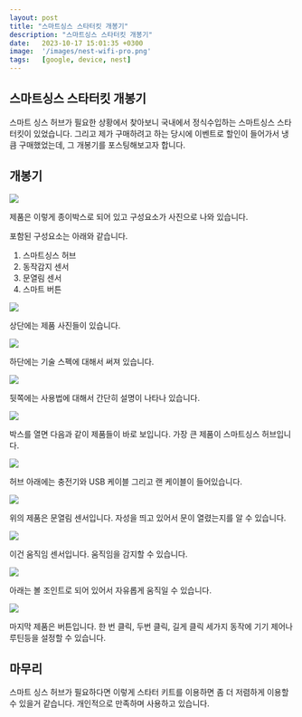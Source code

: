 ```yaml
---
layout: post
title: "스마트싱스 스타터킷 개봉기"
description: "스마트싱스 스타터킷 개봉기"
date:   2023-10-17 15:01:35 +0300
image:  '/images/nest-wifi-pro.png'
tags:   [google, device, nest]
---
```



## 스마트싱스 스타터킷 개봉기

스마트 싱스 허브가 필요한 상황에서 찾아보니 국내에서 정식수입하는 스마트싱스 스타터킷이 있었습니다.
그리고 제가 구매하려고 하는 당시에 이벤트로 할인이 들어가서 냉큼 구매했었는데,
그 개봉기를 포스팅해보고자 합니다.

## 개봉기

![](https://miro.medium.com/v2/resize:fit:4800/format:webp/1*CqTpajIM-Tc4k-jzKj9POA.jpeg)

제품은 이렇게 종이박스로 되어 있고 구성요소가 사진으로 나와 있습니다.

포함된 구성요소는 아래와 같습니다.

1. 스마트싱스 허브
2. 동작감지 센서
3. 문열림 센서
4. 스마트 버튼

![](https://miro.medium.com/v2/resize:fit:4800/format:webp/1*AuyLPxdcPlwQlulLIfGKfw.jpeg)

상단에는 제품 사진들이 있습니다.

![](https://miro.medium.com/v2/resize:fit:4800/format:webp/1*kQwJIl1eeGsXiHhvQYBZZg.jpeg)

하단에는 기술 스펙에 대해서 써져 있습니다.

![](https://miro.medium.com/v2/resize:fit:4800/format:webp/1*tdS6hrA2qNAnvpQVKra7Hw.jpeg)

뒷쪽에는 사용법에 대해서 간단히 설명이 나타나 있습니다.

![](https://miro.medium.com/v2/resize:fit:1400/format:webp/1*uzLsw-rhkEEL2LSBGRXyCA.jpeg)

박스를 열면 다음과 같이 제품들이 바로 보입니다. 가장 큰 제품이 스마트싱스 허브입니다.

![](https://miro.medium.com/v2/resize:fit:4800/format:webp/1*0Us30PoXJmNcKqicKWd_kg.jpeg)

허브 아래에는 충전기와 USB 케이블 그리고 랜 케이블이 들어있습니다.

![](https://miro.medium.com/v2/resize:fit:4800/format:webp/1*O390Z2acvGubPjbEIXAUgA.jpeg)

위의 제품은 문열림 센서입니다. 자성을 띄고 있어서 문이 열렸는지를 알 수 있습니다.

![](https://miro.medium.com/v2/resize:fit:4800/format:webp/1*H1qceI4roE-EiEoATyz-yQ.jpeg)

이건 움직임 센서입니다. 움직임을 감지할 수 있습니다.

![](https://miro.medium.com/v2/resize:fit:1100/format:webp/1*KpKs8R1XbM7sXi9-UtAMgw.jpeg)

아래는 볼 조인트로 되어 있어서 자유롭게 움직일 수 있습니다.

![](https://miro.medium.com/v2/resize:fit:4800/format:webp/1*sCCE8tLzfJSTB7TYaejg-w.jpeg)

마지막 제품은 버튼입니다. 한 번 클릭, 두번 클릭, 길게 클릭 세가지 동작에
기기 제어나 루틴등을 설정할 수 있습니다.

## 마무리

스마트 싱스 허브가 필요하다면 이렇게 스타터 키트를 이용하면 좀 더 저렴하게 이용할 수 있을거 같습니다.
개인적으로 만족하며 사용하고 있습니다.





